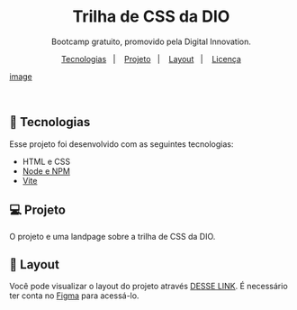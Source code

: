 <h1 align="center">Trilha de CSS da DIO</h1>
<p align="center">
  Bootcamp gratuito, promovido pela Digital Innovation.
</p>

<p align="center">
  <a href="#-tecnologias">Tecnologias</a>&nbsp;&nbsp;&nbsp;|&nbsp;&nbsp;&nbsp;
  <a href="#-projeto">Projeto</a>&nbsp;&nbsp;&nbsp;|&nbsp;&nbsp;&nbsp;
  <a href="#-layout">Layout</a>&nbsp;&nbsp;&nbsp;|&nbsp;&nbsp;&nbsp;
  <a href="#memo-licença">Licença</a>
</p>


 [image](https://user-images.githubusercontent.com/63380921/197416144-5027760b-3d17-4c10-bf7b-4cae118b1879.png)


<br>

## 🚀 Tecnologias

Esse projeto foi desenvolvido com as seguintes tecnologias:

- HTML e CSS
- [Node e NPM](https://nodejs.org/)
- [Vite](https://vitejs.dev/)

## 💻 Projeto

O projeto e uma landpage sobre a trilha de CSS da DIO. 

## 🔖 Layout

Você pode visualizar o layout do projeto através [DESSE LINK](https://www.figma.com/file/3PiokoJj9IhGDnNiWAJbz7/DIO---Desafio-01?node-id=2%3A6). É necessário ter conta no [Figma](https://figma.com) 
para acessá-lo.

